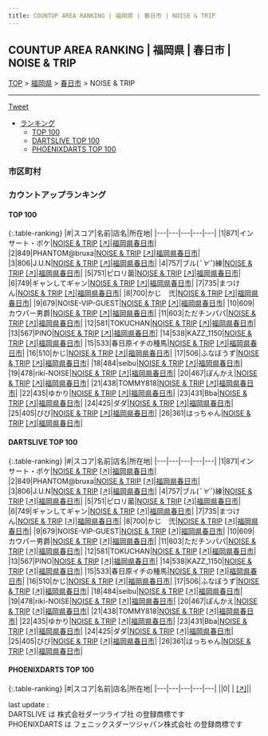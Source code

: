 ```yaml
---
title: COUNTUP AREA RANKING | 福岡県 | 春日市 | NOISE & TRIP
---
```

## COUNTUP AREA RANKING | 福岡県 | 春日市 | NOISE & TRIP

[TOP](/darts/rank/) > [福岡県](/darts/rank/福岡県/) > [春日市](/darts/rank/福岡県/春日市/) > NOISE & TRIP

___

<a href="https://twitter.com/share?ref_src=twsrc%5Etfw" data-text="COUNTUP AREA RANKING | 福岡県春日市NOISE & TRIP" class="twitter-share-button" data-hashtags="DARTSLIVE,PHOENIXDARTS,darts,ダーツ" data-show-count="false">Tweet</a>

* [ランキング](#カウントアップランキング)
    * [TOP 100](#top-100)
    * [DARTSLIVE TOP 100](#dartslive-top-100)
    * [PHOENIXDARTS TOP 100](#phoenixdarts-top-100)

### 市区町村

<ul>

</ul>

### カウントアップランキング

#### TOP 100



{:.table-ranking}
|#|スコア|名前|店名|所在地|
|---|---|---|---|---|
|1|871|<span class="rank-name-dl">インサート・ポケ</span>|<a href="/darts/rank/shops/0bcad723c6dd6af50d9b047a20a7ba1e.html">NOISE & TRIP</a> <a href="https://search.dartslive.com/jp/shop/0bcad723c6dd6af50d9b047a20a7ba1e">[↗]</a>|<a href="/darts/rank/福岡県/春日市">福岡県春日市</a>|
|2|849|<span class="rank-name-dl">PHANTOM@bruxa</span>|<a href="/darts/rank/shops/0bcad723c6dd6af50d9b047a20a7ba1e.html">NOISE & TRIP</a> <a href="https://search.dartslive.com/jp/shop/0bcad723c6dd6af50d9b047a20a7ba1e">[↗]</a>|<a href="/darts/rank/福岡県/春日市">福岡県春日市</a>|
|3|806|<span class="rank-name-dl">J.U.N</span>|<a href="/darts/rank/shops/0bcad723c6dd6af50d9b047a20a7ba1e.html">NOISE & TRIP</a> <a href="https://search.dartslive.com/jp/shop/0bcad723c6dd6af50d9b047a20a7ba1e">[↗]</a>|<a href="/darts/rank/福岡県/春日市">福岡県春日市</a>|
|4|757|<span class="rank-name-dl">ブル(*ﾟ∀ﾟ*)練</span>|<a href="/darts/rank/shops/0bcad723c6dd6af50d9b047a20a7ba1e.html">NOISE & TRIP</a> <a href="https://search.dartslive.com/jp/shop/0bcad723c6dd6af50d9b047a20a7ba1e">[↗]</a>|<a href="/darts/rank/福岡県/春日市">福岡県春日市</a>|
|5|751|<span class="rank-name-dl">ピロリ菌</span>|<a href="/darts/rank/shops/0bcad723c6dd6af50d9b047a20a7ba1e.html">NOISE & TRIP</a> <a href="https://search.dartslive.com/jp/shop/0bcad723c6dd6af50d9b047a20a7ba1e">[↗]</a>|<a href="/darts/rank/福岡県/春日市">福岡県春日市</a>|
|6|749|<span class="rank-name-dl">ギャンしてギャン</span>|<a href="/darts/rank/shops/0bcad723c6dd6af50d9b047a20a7ba1e.html">NOISE & TRIP</a> <a href="https://search.dartslive.com/jp/shop/0bcad723c6dd6af50d9b047a20a7ba1e">[↗]</a>|<a href="/darts/rank/福岡県/春日市">福岡県春日市</a>|
|7|735|<span class="rank-name-dl">まつけん</span>|<a href="/darts/rank/shops/0bcad723c6dd6af50d9b047a20a7ba1e.html">NOISE & TRIP</a> <a href="https://search.dartslive.com/jp/shop/0bcad723c6dd6af50d9b047a20a7ba1e">[↗]</a>|<a href="/darts/rank/福岡県/春日市">福岡県春日市</a>|
|8|700|<span class="rank-name-dl">かじ　弐</span>|<a href="/darts/rank/shops/0bcad723c6dd6af50d9b047a20a7ba1e.html">NOISE & TRIP</a> <a href="https://search.dartslive.com/jp/shop/0bcad723c6dd6af50d9b047a20a7ba1e">[↗]</a>|<a href="/darts/rank/福岡県/春日市">福岡県春日市</a>|
|9|679|<span class="rank-name-dl">NOISE-VIP-GUEST</span>|<a href="/darts/rank/shops/0bcad723c6dd6af50d9b047a20a7ba1e.html">NOISE & TRIP</a> <a href="https://search.dartslive.com/jp/shop/0bcad723c6dd6af50d9b047a20a7ba1e">[↗]</a>|<a href="/darts/rank/福岡県/春日市">福岡県春日市</a>|
|10|609|<span class="rank-name-dl">カウパー男爵</span>|<a href="/darts/rank/shops/0bcad723c6dd6af50d9b047a20a7ba1e.html">NOISE & TRIP</a> <a href="https://search.dartslive.com/jp/shop/0bcad723c6dd6af50d9b047a20a7ba1e">[↗]</a>|<a href="/darts/rank/福岡県/春日市">福岡県春日市</a>|
|11|603|<span class="rank-name-dl">ただチンパパ</span>|<a href="/darts/rank/shops/0bcad723c6dd6af50d9b047a20a7ba1e.html">NOISE & TRIP</a> <a href="https://search.dartslive.com/jp/shop/0bcad723c6dd6af50d9b047a20a7ba1e">[↗]</a>|<a href="/darts/rank/福岡県/春日市">福岡県春日市</a>|
|12|581|<span class="rank-name-dl">TOKUCHAN</span>|<a href="/darts/rank/shops/0bcad723c6dd6af50d9b047a20a7ba1e.html">NOISE & TRIP</a> <a href="https://search.dartslive.com/jp/shop/0bcad723c6dd6af50d9b047a20a7ba1e">[↗]</a>|<a href="/darts/rank/福岡県/春日市">福岡県春日市</a>|
|13|567|<span class="rank-name-dl">PINO</span>|<a href="/darts/rank/shops/0bcad723c6dd6af50d9b047a20a7ba1e.html">NOISE & TRIP</a> <a href="https://search.dartslive.com/jp/shop/0bcad723c6dd6af50d9b047a20a7ba1e">[↗]</a>|<a href="/darts/rank/福岡県/春日市">福岡県春日市</a>|
|14|538|<span class="rank-name-dl">KAZZ_1150</span>|<a href="/darts/rank/shops/0bcad723c6dd6af50d9b047a20a7ba1e.html">NOISE & TRIP</a> <a href="https://search.dartslive.com/jp/shop/0bcad723c6dd6af50d9b047a20a7ba1e">[↗]</a>|<a href="/darts/rank/福岡県/春日市">福岡県春日市</a>|
|15|533|<span class="rank-name-dl">春日原イチの種馬</span>|<a href="/darts/rank/shops/0bcad723c6dd6af50d9b047a20a7ba1e.html">NOISE & TRIP</a> <a href="https://search.dartslive.com/jp/shop/0bcad723c6dd6af50d9b047a20a7ba1e">[↗]</a>|<a href="/darts/rank/福岡県/春日市">福岡県春日市</a>|
|16|510|<span class="rank-name-dl">かじ</span>|<a href="/darts/rank/shops/0bcad723c6dd6af50d9b047a20a7ba1e.html">NOISE & TRIP</a> <a href="https://search.dartslive.com/jp/shop/0bcad723c6dd6af50d9b047a20a7ba1e">[↗]</a>|<a href="/darts/rank/福岡県/春日市">福岡県春日市</a>|
|17|506|<span class="rank-name-dl">ふなぼうず</span>|<a href="/darts/rank/shops/0bcad723c6dd6af50d9b047a20a7ba1e.html">NOISE & TRIP</a> <a href="https://search.dartslive.com/jp/shop/0bcad723c6dd6af50d9b047a20a7ba1e">[↗]</a>|<a href="/darts/rank/福岡県/春日市">福岡県春日市</a>|
|18|484|<span class="rank-name-dl">seibu</span>|<a href="/darts/rank/shops/0bcad723c6dd6af50d9b047a20a7ba1e.html">NOISE & TRIP</a> <a href="https://search.dartslive.com/jp/shop/0bcad723c6dd6af50d9b047a20a7ba1e">[↗]</a>|<a href="/darts/rank/福岡県/春日市">福岡県春日市</a>|
|19|478|<span class="rank-name-dl">riki-NOISE</span>|<a href="/darts/rank/shops/0bcad723c6dd6af50d9b047a20a7ba1e.html">NOISE & TRIP</a> <a href="https://search.dartslive.com/jp/shop/0bcad723c6dd6af50d9b047a20a7ba1e">[↗]</a>|<a href="/darts/rank/福岡県/春日市">福岡県春日市</a>|
|20|467|<span class="rank-name-dl">ぽんかえ</span>|<a href="/darts/rank/shops/0bcad723c6dd6af50d9b047a20a7ba1e.html">NOISE & TRIP</a> <a href="https://search.dartslive.com/jp/shop/0bcad723c6dd6af50d9b047a20a7ba1e">[↗]</a>|<a href="/darts/rank/福岡県/春日市">福岡県春日市</a>|
|21|438|<span class="rank-name-dl">TOMMY818</span>|<a href="/darts/rank/shops/0bcad723c6dd6af50d9b047a20a7ba1e.html">NOISE & TRIP</a> <a href="https://search.dartslive.com/jp/shop/0bcad723c6dd6af50d9b047a20a7ba1e">[↗]</a>|<a href="/darts/rank/福岡県/春日市">福岡県春日市</a>|
|22|435|<span class="rank-name-dl">ゆかり</span>|<a href="/darts/rank/shops/0bcad723c6dd6af50d9b047a20a7ba1e.html">NOISE & TRIP</a> <a href="https://search.dartslive.com/jp/shop/0bcad723c6dd6af50d9b047a20a7ba1e">[↗]</a>|<a href="/darts/rank/福岡県/春日市">福岡県春日市</a>|
|23|431|<span class="rank-name-dl">Bba</span>|<a href="/darts/rank/shops/0bcad723c6dd6af50d9b047a20a7ba1e.html">NOISE & TRIP</a> <a href="https://search.dartslive.com/jp/shop/0bcad723c6dd6af50d9b047a20a7ba1e">[↗]</a>|<a href="/darts/rank/福岡県/春日市">福岡県春日市</a>|
|24|425|<span class="rank-name-dl">ダダ</span>|<a href="/darts/rank/shops/0bcad723c6dd6af50d9b047a20a7ba1e.html">NOISE & TRIP</a> <a href="https://search.dartslive.com/jp/shop/0bcad723c6dd6af50d9b047a20a7ba1e">[↗]</a>|<a href="/darts/rank/福岡県/春日市">福岡県春日市</a>|
|25|405|<span class="rank-name-dl">びび</span>|<a href="/darts/rank/shops/0bcad723c6dd6af50d9b047a20a7ba1e.html">NOISE & TRIP</a> <a href="https://search.dartslive.com/jp/shop/0bcad723c6dd6af50d9b047a20a7ba1e">[↗]</a>|<a href="/darts/rank/福岡県/春日市">福岡県春日市</a>|
|26|361|<span class="rank-name-dl">はっちゃん</span>|<a href="/darts/rank/shops/0bcad723c6dd6af50d9b047a20a7ba1e.html">NOISE & TRIP</a> <a href="https://search.dartslive.com/jp/shop/0bcad723c6dd6af50d9b047a20a7ba1e">[↗]</a>|<a href="/darts/rank/福岡県/春日市">福岡県春日市</a>|


#### DARTSLIVE TOP 100



{:.table-ranking}
|#|スコア|名前|店名|所在地|
|---|---|---|---|---|
|1|871|<span class="rank-name-dl">インサート・ポケ</span>|<a href="/darts/rank/shops/0bcad723c6dd6af50d9b047a20a7ba1e.html">NOISE & TRIP</a> <a href="https://search.dartslive.com/jp/shop/0bcad723c6dd6af50d9b047a20a7ba1e">[↗]</a>|<a href="/darts/rank/福岡県/春日市">福岡県春日市</a>|
|2|849|<span class="rank-name-dl">PHANTOM@bruxa</span>|<a href="/darts/rank/shops/0bcad723c6dd6af50d9b047a20a7ba1e.html">NOISE & TRIP</a> <a href="https://search.dartslive.com/jp/shop/0bcad723c6dd6af50d9b047a20a7ba1e">[↗]</a>|<a href="/darts/rank/福岡県/春日市">福岡県春日市</a>|
|3|806|<span class="rank-name-dl">J.U.N</span>|<a href="/darts/rank/shops/0bcad723c6dd6af50d9b047a20a7ba1e.html">NOISE & TRIP</a> <a href="https://search.dartslive.com/jp/shop/0bcad723c6dd6af50d9b047a20a7ba1e">[↗]</a>|<a href="/darts/rank/福岡県/春日市">福岡県春日市</a>|
|4|757|<span class="rank-name-dl">ブル(*ﾟ∀ﾟ*)練</span>|<a href="/darts/rank/shops/0bcad723c6dd6af50d9b047a20a7ba1e.html">NOISE & TRIP</a> <a href="https://search.dartslive.com/jp/shop/0bcad723c6dd6af50d9b047a20a7ba1e">[↗]</a>|<a href="/darts/rank/福岡県/春日市">福岡県春日市</a>|
|5|751|<span class="rank-name-dl">ピロリ菌</span>|<a href="/darts/rank/shops/0bcad723c6dd6af50d9b047a20a7ba1e.html">NOISE & TRIP</a> <a href="https://search.dartslive.com/jp/shop/0bcad723c6dd6af50d9b047a20a7ba1e">[↗]</a>|<a href="/darts/rank/福岡県/春日市">福岡県春日市</a>|
|6|749|<span class="rank-name-dl">ギャンしてギャン</span>|<a href="/darts/rank/shops/0bcad723c6dd6af50d9b047a20a7ba1e.html">NOISE & TRIP</a> <a href="https://search.dartslive.com/jp/shop/0bcad723c6dd6af50d9b047a20a7ba1e">[↗]</a>|<a href="/darts/rank/福岡県/春日市">福岡県春日市</a>|
|7|735|<span class="rank-name-dl">まつけん</span>|<a href="/darts/rank/shops/0bcad723c6dd6af50d9b047a20a7ba1e.html">NOISE & TRIP</a> <a href="https://search.dartslive.com/jp/shop/0bcad723c6dd6af50d9b047a20a7ba1e">[↗]</a>|<a href="/darts/rank/福岡県/春日市">福岡県春日市</a>|
|8|700|<span class="rank-name-dl">かじ　弐</span>|<a href="/darts/rank/shops/0bcad723c6dd6af50d9b047a20a7ba1e.html">NOISE & TRIP</a> <a href="https://search.dartslive.com/jp/shop/0bcad723c6dd6af50d9b047a20a7ba1e">[↗]</a>|<a href="/darts/rank/福岡県/春日市">福岡県春日市</a>|
|9|679|<span class="rank-name-dl">NOISE-VIP-GUEST</span>|<a href="/darts/rank/shops/0bcad723c6dd6af50d9b047a20a7ba1e.html">NOISE & TRIP</a> <a href="https://search.dartslive.com/jp/shop/0bcad723c6dd6af50d9b047a20a7ba1e">[↗]</a>|<a href="/darts/rank/福岡県/春日市">福岡県春日市</a>|
|10|609|<span class="rank-name-dl">カウパー男爵</span>|<a href="/darts/rank/shops/0bcad723c6dd6af50d9b047a20a7ba1e.html">NOISE & TRIP</a> <a href="https://search.dartslive.com/jp/shop/0bcad723c6dd6af50d9b047a20a7ba1e">[↗]</a>|<a href="/darts/rank/福岡県/春日市">福岡県春日市</a>|
|11|603|<span class="rank-name-dl">ただチンパパ</span>|<a href="/darts/rank/shops/0bcad723c6dd6af50d9b047a20a7ba1e.html">NOISE & TRIP</a> <a href="https://search.dartslive.com/jp/shop/0bcad723c6dd6af50d9b047a20a7ba1e">[↗]</a>|<a href="/darts/rank/福岡県/春日市">福岡県春日市</a>|
|12|581|<span class="rank-name-dl">TOKUCHAN</span>|<a href="/darts/rank/shops/0bcad723c6dd6af50d9b047a20a7ba1e.html">NOISE & TRIP</a> <a href="https://search.dartslive.com/jp/shop/0bcad723c6dd6af50d9b047a20a7ba1e">[↗]</a>|<a href="/darts/rank/福岡県/春日市">福岡県春日市</a>|
|13|567|<span class="rank-name-dl">PINO</span>|<a href="/darts/rank/shops/0bcad723c6dd6af50d9b047a20a7ba1e.html">NOISE & TRIP</a> <a href="https://search.dartslive.com/jp/shop/0bcad723c6dd6af50d9b047a20a7ba1e">[↗]</a>|<a href="/darts/rank/福岡県/春日市">福岡県春日市</a>|
|14|538|<span class="rank-name-dl">KAZZ_1150</span>|<a href="/darts/rank/shops/0bcad723c6dd6af50d9b047a20a7ba1e.html">NOISE & TRIP</a> <a href="https://search.dartslive.com/jp/shop/0bcad723c6dd6af50d9b047a20a7ba1e">[↗]</a>|<a href="/darts/rank/福岡県/春日市">福岡県春日市</a>|
|15|533|<span class="rank-name-dl">春日原イチの種馬</span>|<a href="/darts/rank/shops/0bcad723c6dd6af50d9b047a20a7ba1e.html">NOISE & TRIP</a> <a href="https://search.dartslive.com/jp/shop/0bcad723c6dd6af50d9b047a20a7ba1e">[↗]</a>|<a href="/darts/rank/福岡県/春日市">福岡県春日市</a>|
|16|510|<span class="rank-name-dl">かじ</span>|<a href="/darts/rank/shops/0bcad723c6dd6af50d9b047a20a7ba1e.html">NOISE & TRIP</a> <a href="https://search.dartslive.com/jp/shop/0bcad723c6dd6af50d9b047a20a7ba1e">[↗]</a>|<a href="/darts/rank/福岡県/春日市">福岡県春日市</a>|
|17|506|<span class="rank-name-dl">ふなぼうず</span>|<a href="/darts/rank/shops/0bcad723c6dd6af50d9b047a20a7ba1e.html">NOISE & TRIP</a> <a href="https://search.dartslive.com/jp/shop/0bcad723c6dd6af50d9b047a20a7ba1e">[↗]</a>|<a href="/darts/rank/福岡県/春日市">福岡県春日市</a>|
|18|484|<span class="rank-name-dl">seibu</span>|<a href="/darts/rank/shops/0bcad723c6dd6af50d9b047a20a7ba1e.html">NOISE & TRIP</a> <a href="https://search.dartslive.com/jp/shop/0bcad723c6dd6af50d9b047a20a7ba1e">[↗]</a>|<a href="/darts/rank/福岡県/春日市">福岡県春日市</a>|
|19|478|<span class="rank-name-dl">riki-NOISE</span>|<a href="/darts/rank/shops/0bcad723c6dd6af50d9b047a20a7ba1e.html">NOISE & TRIP</a> <a href="https://search.dartslive.com/jp/shop/0bcad723c6dd6af50d9b047a20a7ba1e">[↗]</a>|<a href="/darts/rank/福岡県/春日市">福岡県春日市</a>|
|20|467|<span class="rank-name-dl">ぽんかえ</span>|<a href="/darts/rank/shops/0bcad723c6dd6af50d9b047a20a7ba1e.html">NOISE & TRIP</a> <a href="https://search.dartslive.com/jp/shop/0bcad723c6dd6af50d9b047a20a7ba1e">[↗]</a>|<a href="/darts/rank/福岡県/春日市">福岡県春日市</a>|
|21|438|<span class="rank-name-dl">TOMMY818</span>|<a href="/darts/rank/shops/0bcad723c6dd6af50d9b047a20a7ba1e.html">NOISE & TRIP</a> <a href="https://search.dartslive.com/jp/shop/0bcad723c6dd6af50d9b047a20a7ba1e">[↗]</a>|<a href="/darts/rank/福岡県/春日市">福岡県春日市</a>|
|22|435|<span class="rank-name-dl">ゆかり</span>|<a href="/darts/rank/shops/0bcad723c6dd6af50d9b047a20a7ba1e.html">NOISE & TRIP</a> <a href="https://search.dartslive.com/jp/shop/0bcad723c6dd6af50d9b047a20a7ba1e">[↗]</a>|<a href="/darts/rank/福岡県/春日市">福岡県春日市</a>|
|23|431|<span class="rank-name-dl">Bba</span>|<a href="/darts/rank/shops/0bcad723c6dd6af50d9b047a20a7ba1e.html">NOISE & TRIP</a> <a href="https://search.dartslive.com/jp/shop/0bcad723c6dd6af50d9b047a20a7ba1e">[↗]</a>|<a href="/darts/rank/福岡県/春日市">福岡県春日市</a>|
|24|425|<span class="rank-name-dl">ダダ</span>|<a href="/darts/rank/shops/0bcad723c6dd6af50d9b047a20a7ba1e.html">NOISE & TRIP</a> <a href="https://search.dartslive.com/jp/shop/0bcad723c6dd6af50d9b047a20a7ba1e">[↗]</a>|<a href="/darts/rank/福岡県/春日市">福岡県春日市</a>|
|25|405|<span class="rank-name-dl">びび</span>|<a href="/darts/rank/shops/0bcad723c6dd6af50d9b047a20a7ba1e.html">NOISE & TRIP</a> <a href="https://search.dartslive.com/jp/shop/0bcad723c6dd6af50d9b047a20a7ba1e">[↗]</a>|<a href="/darts/rank/福岡県/春日市">福岡県春日市</a>|
|26|361|<span class="rank-name-dl">はっちゃん</span>|<a href="/darts/rank/shops/0bcad723c6dd6af50d9b047a20a7ba1e.html">NOISE & TRIP</a> <a href="https://search.dartslive.com/jp/shop/0bcad723c6dd6af50d9b047a20a7ba1e">[↗]</a>|<a href="/darts/rank/福岡県/春日市">福岡県春日市</a>|


#### PHOENIXDARTS TOP 100



{:.table-ranking}
|#|スコア|名前|店名|所在地|
|---|---|---|---|---|
||0|<span class="rank-name-dl"> </span>|<a href="/darts/rank/shops/.html"></a> <a href="">[↗]</a>|<a href="/darts/rank//"></a>|


<div class="footer border-top border-gray-light mt-5 pt-3 text-right text-gray">
    last update : <span style="font-weight: italic" id="foot_last_modified"></span><br />
    DARTSLIVE は 株式会社ダーツライブ社 の登録商標です<br />
    PHOENIXDARTS は フェニックスダーツジャパン株式会社 の登録商標です<br />
</div>

<script src="https://cdnjs.cloudflare.com/ajax/libs/jquery.tablesorter/2.31.3/js/jquery.tablesorter.min.js" integrity="sha512-qzgd5cYSZcosqpzpn7zF2ZId8f/8CHmFKZ8j7mU4OUXTNRd5g+ZHBPsgKEwoqxCtdQvExE5LprwwPAgoicguNg==" crossorigin="anonymous" referrerpolicy="no-referrer"></script>
<link rel="stylesheet" href="https://cdnjs.cloudflare.com/ajax/libs/jquery.tablesorter/2.31.3/css/theme.default.min.css" integrity="sha512-wghhOJkjQX0Lh3NSWvNKeZ0ZpNn+SPVXX1Qyc9OCaogADktxrBiBdKGDoqVUOyhStvMBmJQ8ZdMHiR3wuEq8+w==" crossorigin="anonymous" referrerpolicy="no-referrer" />
<script>
$(function() {
    $(".table-ranking").tablesorter({sortList:[[0, 0]]});
    $("#foot_last_modified").text(formatDate(new Date(document.lastModified), 'yyyy-MM-dd HH:mm:ss'));
});
</script>

<script async src="https://platform.twitter.com/widgets.js" charset="utf-8"></script>
